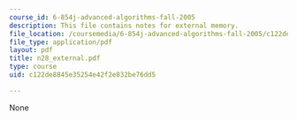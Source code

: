 ```yaml
---
course_id: 6-854j-advanced-algorithms-fall-2005
description: This file contains notes for external memory.
file_location: /coursemedia/6-854j-advanced-algorithms-fall-2005/c122de8845e35254e42f2e832be76dd5_n28_external.pdf
file_type: application/pdf
layout: pdf
title: n28_external.pdf
type: course
uid: c122de8845e35254e42f2e832be76dd5

---
```

None